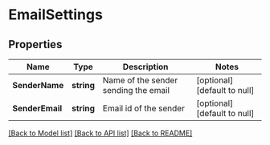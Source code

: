 # EmailSettings

## Properties
Name | Type | Description | Notes
------------ | ------------- | ------------- | -------------
**SenderName** | **string** | Name of the sender sending the email | [optional] [default to null]
**SenderEmail** | **string** | Email id of the sender | [optional] [default to null]

[[Back to Model list]](../README.md#documentation-for-models) [[Back to API list]](../README.md#documentation-for-api-endpoints) [[Back to README]](../README.md)


